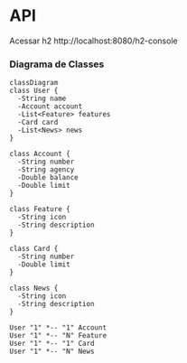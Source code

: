 # API

Acessar h2 http://localhost:8080/h2-console

### Diagrama de Classes


```mermaid
classDiagram
class User {
  -String name
  -Account account
  -List<Feature> features
  -Card card
  -List<News> news
}

class Account {
  -String number
  -String agency
  -Double balance
  -Double limit
}

class Feature {
  -String icon
  -String description
}

class Card {
  -String number
  -Double limit
}

class News {
  -String icon
  -String description
}

User "1" *-- "1" Account
User "1" *-- "N" Feature
User "1" *-- "1" Card
User "1" *-- "N" News
```
